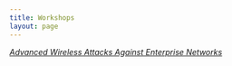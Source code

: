 ```yaml
---
title: Workshops
layout: page
---
```


_[Advanced Wireless Attacks Against Enterprise Networks](http://solstice.me/workshops/advanced-wireless-attacks.md)_
